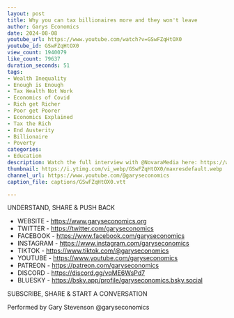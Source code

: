 ```yaml
---
layout: post
title: Why you can tax billionaires more and they won't leave
author: Garys Economics
date: 2024-08-08
youtube_url: https://www.youtube.com/watch?v=GSwFZqHtOX0
youtube_id: GSwFZqHtOX0
view_count: 1940079
like_count: 79637
duration_seconds: 51
tags:
- Wealth Inequality
- Enough is Enough
- Tax Wealth Not Work
- Economics of Covid
- Rich get Richer
- Poor get Poorer
- Economics Explained
- Tax the Rich
- End Austerity
- Billionaire
- Poverty
categories:
- Education
description: Watch the full interview with @NovaraMedia here: https://www.youtube.com/watch?v=ViY-zI3b5JQ
thumbnail: https://i.ytimg.com/vi_webp/GSwFZqHtOX0/maxresdefault.webp
channel_url: https://www.youtube.com/@garyseconomics
caption_file: captions/GSwFZqHtOX0.vtt

---
```


UNDERSTAND, SHARE & PUSH BACK

- WEBSITE - https://www.garyseconomics.org
- TWITTER  - https://twitter.com/garyseconomics
- FACEBOOK - https://www.facebook.com/garyseconomics
- INSTAGRAM  - https://www.instagram.com/garyseconomics
- TIKTOK - https://www.tiktok.com/@garyseconomics
- YOUTUBE -  https://www.youtube.com/garyseconomics
- PATREON - https://patreon.com/garyseconomics
- DISCORD - https://discord.gg/vqME6WsPd7
- BLUESKY - https://bsky.app/profile/garyseconomics.bsky.social

SUBSCRIBE, SHARE & START A CONVERSATION

Performed by Gary Stevenson
@garyseconomics
